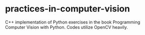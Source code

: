# practices-in-computer-vision
C++ implementation of Python exercises in the book Programming Computer Vision with Python. Codes utilize OpenCV heavily.
